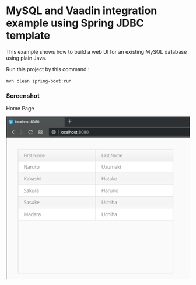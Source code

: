 # MySQL and Vaadin integration example using Spring JDBC template

This example shows how to build a web UI for an existing MySQL database using plain Java.

Run this project by this command :

`mvn clean spring-boot:run`

### Screenshot

Home Page

![Home Page](img/home.png "Home Page")